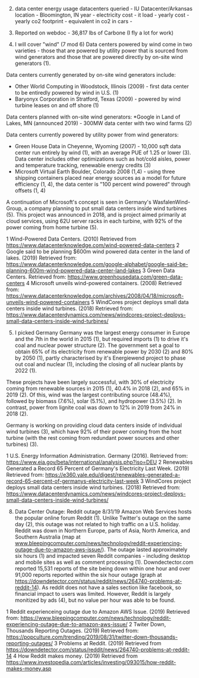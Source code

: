 2. data center energy usage
datacenters queried - IU Datacenter/Arkansas
location - Bloomington, IN
year -
electricity cost -
it load - 
yearly cost - 
yearly co2 footprint - 
equivalent in co2 in cars - 

3. Reported on webdoc - 36,817 lbs of Carbone (I fly a lot for work) 

4. I will cover "wind" (7 mod 6)
Data centers powered by wind come in two varieties - those that are powered by utility power that is sourced from 
wind generators and those that are powered directly by on-site wind generators (1).  

Data centers currently generated by on-site wind generators include:
* Other World Computing in Woodstock, Illinois (2009) - first data center to be entiredly powered by wind in U.S. (1)
* Baryonyx Corporation in Stratford, Texas (2009) - powered by wind turbine leases on and off shore (1)

Data centers planned with on-site wind generators:
*Google in Land of Lakes, MN (announced 2019) - 300MW data center with two wind farms (2)

Data centers currently powered by utility power from wind generators:
* Green House Data in Cheyenne, Wyoming (2007) - 10,000 sqft data center run entirely by wind (1), with an average 
PUE of 1.25 or lower (3).  Data center includes other optimizations such as hot/cold aisles, power and temperature 
tracking, renewable energy credits (3)
* Microsoft Virtual Earth Boulder, Colorado 2008 (1,4) - using three shipping containers placed near energy sources 
as a model for future efficiency (1, 4), the data center is "100 percent wind powered" through offsets (1, 4)

A continuation of Microsoft's concept is seen in Germany's WasfalenWind-Group, a company planning to put small data 
centers inside wind turbines (5). This project was announced in 2018, and is project aimed primarily at cloud services, 
using 62U server racks in each turbine, with 92% of the power coming from home turbine (5).

1 Wind-Powered Data Centers. (2010) Retrieved from https://www.datacenterknowledge.com/wind-powered-data-centers
2 Google said to be planning $600m wind powered data center in the land of lakes. (2019) Retrieved from: 
https://www.datacenterknowledge.com/google-alphabet/google-said-be-planning-600m-wind-powered-data-center-land-lakes
3 Green Data Centers. Retrieved from: https://www.greenhousedata.com/green-data-centers
4 Microsoft unveils wind-powered containers. (2008) Retrieved from: 
https://www.datacenterknowledge.com/archives/2008/04/18/microsoft-unveils-wind-powered-containers
5 WindCores project deploys small data centers inside wind turbines. (2018) Retrieved from: 
https://www.datacenterdynamics.com/news/windcores-project-deploys-small-data-centers-inside-wind-turbines/

5. I picked Germany
Germany was the largest energy consumer in Europe and the 7th in the world in 2015 (1), but required imports (1) to 
drive it's coal and nuclear power structure (2).  The government set a goal to obtain 65% of its electricity from 
renewable power by 2030 (2) and 80% by 2050 (1), partly characterised by it's Energiewend project to phase out coal 
and nuclear (1), including the closing of all nuclear plants by 2022 (1).  

These projects have been largely successful, with 30% of electricity coming from renewable sources in 2015 (1), 40.4% in
2018 (2), and 65% in 2019 (2).  Of this, wind was the largest contributing source (48.4%), followed by biomass (7.6%), 
solar (5.1%), and hydropower (3.5%) (2).  In contrast, power from lignite coal was down to 12% in 2019 from 24% in 2018 (2).

Germany is working on providing cloud data centers inside of individual wind turbines (3), which have 92% of their power 
coming from the host turbine (with the rest coming from redundant power sources and other turbines) (3).

1 U.S. Energy Information Administration. Germany (2016). Retrieved from: 
https://www.eia.gov/beta/international/analysis.php?iso=DEU
2 Renewables Generated a Record 65 Percent of Germany's Electricity Last Week. (2019) Retrieved from: 
https://e360.yale.edu/digest/renewables-generated-a-record-65-percent-of-germanys-electricity-last-week
3 WindCores project deploys small data centers inside wind turbines. (2018) Retrieved from: 
https://www.datacenterdynamics.com/news/windcores-project-deploys-small-data-centers-inside-wind-turbines/

8. Data Center Outage: Reddit outage 8/31/19
Amazon Web Services hosts the popular online forum Reddit (1).  Unlike Twitter's outage on the same day (2), this outage 
was not related to high traffic on a U.S. holiday.  Reddit was down in Northern Europe, parts of Asia, North America, and 
Southern Australia (map at www.bleepingcomputer.com/news/technology/reddit-experiencing-outage-due-to-amazon-aws-issue/). 
The outage lasted approximately six hours (1) and impacted seven Reddit companies - including desktop and mobile sites as 
well as comment processing (1).  Downdectector.com reported 15,531 reports of the site being down within one hour and over 
91,000 reports reported within the six hour outage (graph at 
https://downdetector.com/status/reddit/news/264740-problems-at-reddit-14).  As reddit does not have a sales section like 
facebook, so financial impact to users was limited.  However, Reddit is largely monitized by ads (4), but no value per 
hour was able to be found.

1 Reddit experienceing outage due to Amazon AWS Issue. (2019) Retrieved from: 
https://www.bleepingcomputer.com/news/technology/reddit-experiencing-outage-due-to-amazon-aws-issue/
2 Twiter Down, Thousands Reporting Outages. (2019) Retrieved from: 
https://popculture.com/trending/2019/08/31/twitter-down-thousands-reporting-outages/
3 Problems at Reddit. (2019) Retrieved from https://downdetector.com/status/reddit/news/264740-problems-at-reddit-14
4 How Reddit makes money. (2019) Retrieved from 
https://www.investopedia.com/articles/investing/093015/how-reddit-makes-money.asp

